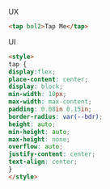 <link rel="preload" as="style" href="https://actwu.github.io/md.css">
<link rel="stylesheet" href="https://actwu.github.io/md.css">

UX
```html
<tap bol2>Tap Me</tap>
```

UI
```html
<style>
tap {
display:flex;
place-content: center;
display: block;
min-width: 10px;
max-width: max-content;
padding: 0.08in 0.15in;
border-radius: var(--bdr);
height: auto;
min-height: auto;
max-height: none;
overflow: auto;
justify-content: center;
text-align: center;
}
</style>

```
